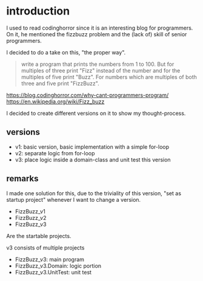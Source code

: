 # introduction

I used to read codinghorror since it is an interesting blog for programmers. On it, he mentioned the fizzbuzz problem and the (lack of) skill of senior programmers.

I decided to do a take on this, "the proper way".

> write a program that prints the numbers from 1 to 100. But for multiples of three print "Fizz" instead of the number and for the multiples of five print "Buzz". For numbers which are multiples of both three and five print "FizzBuzz".

https://blog.codinghorror.com/why-cant-programmers-program/
https://en.wikipedia.org/wiki/Fizz_buzz

I decided to create different versions on it to show my thought-process.

## versions

- v1: basic version, basic implementation with a simple for-loop
- v2: separate logic from for-loop
- v3: place logic inside a domain-class and unit test this version

## remarks
I made one solution for this, due to the triviality of this version, "set as startup project" whenever I want to change a version.

- FizzBuzz_v1
- FizzBuzz_v2
- FizzBuzz_v3

Are the startable projects.

v3 consists of multiple projects
- FizzBuzz_v3:			main program
- FizzBuzz_v3.Domain: 	logic portion
- FizzBuzz_v3.UnitTest:	unit test

